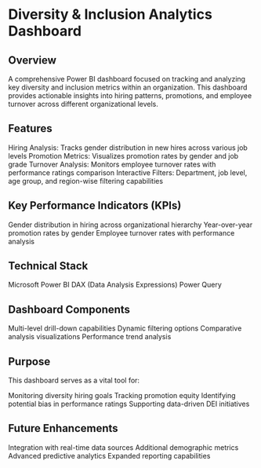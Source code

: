 # Diversity & Inclusion Analytics Dashboard
## Overview
A comprehensive Power BI dashboard focused on tracking and analyzing key diversity and inclusion metrics within an organization. This dashboard provides actionable insights into hiring patterns, promotions, and employee turnover across different organizational levels.
## Features

Hiring Analysis: Tracks gender distribution in new hires across various job levels
Promotion Metrics: Visualizes promotion rates by gender and job grade
Turnover Analysis: Monitors employee turnover rates with performance ratings comparison
Interactive Filters: Department, job level, age group, and region-wise filtering capabilities

## Key Performance Indicators (KPIs)

Gender distribution in hiring across organizational hierarchy
Year-over-year promotion rates by gender
Employee turnover rates with performance analysis

## Technical Stack

Microsoft Power BI
DAX (Data Analysis Expressions)
Power Query

## Dashboard Components

Multi-level drill-down capabilities
Dynamic filtering options
Comparative analysis visualizations
Performance trend analysis

## Purpose
This dashboard serves as a vital tool for:

Monitoring diversity hiring goals
Tracking promotion equity
Identifying potential bias in performance ratings
Supporting data-driven DEI initiatives

## Future Enhancements

Integration with real-time data sources
Additional demographic metrics
Advanced predictive analytics
Expanded reporting capabilities
